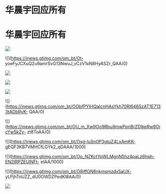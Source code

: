 # 华晨宇回应所有

# 华晨宇回应所有

![](https://inews.gtimg.com/om_bt/OmdjSmVQl-e9N3JEV1DFsy2CwSGK68ez0oo6XTOYSYSJkAA/1000)

![](https://inews.gtimg.com/om_bt/Ot-
yoeFyJCXuQ2u9amrSvG13NwuJ_vCzV1xN8HyASZr_QAA/0)

![](https://inews.gtimg.com/om_bt/O813sz5VoChRKd28ExjqBkOiUvG6QcvpPagAXfUyNGlkEAA/0)

![](https://inews.gtimg.com/om_bt/OObF89AcF5XMb6I99V4GG3Hw9v4HRbVzud47vR-r3jAiUAA/0)

![](https://inews.gtimg.com/om_bt/OLbnAN05-n43v57szcmRa5J2guqamcbdM80RqTgxNJIzgAA/0)

![](https://inews.gtimg.com/om_bt/OObfPYIHQaIcnHAsYkh70Rl646SzAT1E7133tADbRyK-
QAA/0)

![](https://inews.gtimg.com/om_bt/OU_m_Xw9Oo9Rbu9mwPpnBrZDIkeRw9OicYw5kZy-
zt8ToAA/0)

![](https://inews.gtimg.com/om_bt/Oxg-luSn0P3gtuZ4LxAmKK-
gEQF3KB7VMHCfLGYk2_qDAAA/1000)

![](https://inews.gtimg.com/om_bt/Oo_NZKctYqWLMgnN5hz4paLz6hph-EN2IRPZEUlNFt-
eIAA/1000)

![](https://inews.gtimg.com/om_bt/O8jffGN6nkmsmzdx5aUX-
yLPjhTnUZZ_dU0OWDZPedKl8AA/0)

![](https://inews.gtimg.com/om_bt/Ox_0S2XXigKR5R-NL_SZDK4t-n6_21GWhCwiOzGOm3fcoAA/0)

